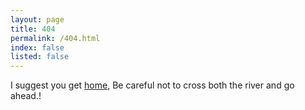 ```yaml
---
layout: page
title: 404
permalink: /404.html
index: false
listed: false
---
```

<main id="main">
<div class="row">
<div class="col-md-12">
<p class="text-center">I suggest you get <a class="btn btn-danger" href="{{ site.url }}">home</a>, Be careful not to cross both the river and go ahead.!</p>
</div>
</div>
</main>

<!-- Adding the glitch effect -->
<script> document.getElementsByTagName('body')[0].classList.add('glitch'); </script>